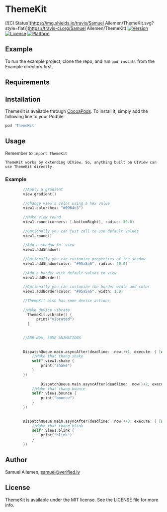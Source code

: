 # ThemeKit

[![CI Status](https://img.shields.io/travis/Samuel Ailemen/ThemeKit.svg?style=flat)](https://travis-ci.org/Samuel Ailemen/ThemeKit)
[![Version](https://img.shields.io/cocoapods/v/ThemeKit.svg?style=flat)](https://cocoapods.org/pods/ThemeKit)
[![License](https://img.shields.io/cocoapods/l/ThemeKit.svg?style=flat)](https://cocoapods.org/pods/ThemeKit)
[![Platform](https://img.shields.io/cocoapods/p/ThemeKit.svg?style=flat)](https://cocoapods.org/pods/ThemeKit)

## Example

To run the example project, clone the repo, and run `pod install` from the Example directory first.

## Requirements

## Installation

ThemeKit is available through [CocoaPods](https://cocoapods.org). To install
it, simply add the following line to your Podfile:

```ruby
pod 'ThemeKit'
```

## Usage
Remember to `import ThemeKit`

```
ThemeKit works by extending UIView. So, anything built on UIView can use ThemeKit directly.
```

### Example

```swift
        //Apply a gradient
        view.gradient()
        
        //Change view's color using a hex value
        view1.color(hex: "#0984e3")
        
        //Make view round
        view1.round(corners: [.bottomRight], radius: 50.0)
        
        //Optionally you can just call to use default values
        view1.round()
        
        //Add a shadow to  view
        view1.addShadow()
        
        //Optionally you can customize properties of the shadow
        view1.addShadow(color: "#95a5a6", radius: 20.0)
        
        //Add a border with default values to view
        view1.addBorder()
        
        //Optionally you can customize the border width and color
        view1.addBorder(color: "#95a5a6", width: 1.0)
        
        //ThemeKit also has some device actions
        
        //Make device vibrate
          ThemeKit.vibrate() {
              print("vibrated")
          }
          
          
        //AND NOW, SOME ANIMATIONS
        
       
        DispatchQueue.main.asyncAfter(deadline: .now()+1, execute: { [weak self] in
            //Make that thang shake
            self?.view1.shake {
                print("shake")
            }
        })
        
                DispatchQueue.main.asyncAfter(deadline: .now()+2, execute: { [weak self] in
            //Make that thang bounce
            self?.view1.bounce {
                print("bounce")
            }
        })
        
       
        DispatchQueue.main.asyncAfter(deadline: .now()+3, execute: { [weak self] in
            //Make that thang blink
            self?.view1.blink {
                print("blink")
            }
        })
```

## Author

Samuel Ailemen, samuel@verified.ly

## License

ThemeKit is available under the MIT license. See the LICENSE file for more info.
